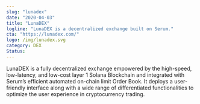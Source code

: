 ```yaml
---
slug: "lunadex"
date: "2020-04-03"
title: "LunaDEX"
logline: "LunaDEX is a decentralized exchange built on Serum."
cta: "https://lunadex.com/"
logo: /img/lunadex.svg
category: DEX
Status:
---
```


LunaDEX is a fully decentralized exchange empowered by the high-speed, low-latency, and low-cost layer 1 Solana Blockchain and integrated with Serum’s efficient automated on-chain limit Order Book. It deploys a user-friendly interface along with a wide range of differentiated functionalities to optimize the user experience in cryptocurrency trading.
